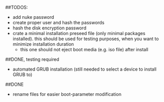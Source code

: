 ##TODOS:
- add nuke password
- create proper user and hash the passwords
- hash the disk encryption password
- crate a minimal installation preseed file (only minimal packages installed). this should be used for testing purposes, when you want to minimize installation duration
  - this one should not eject boot media (e.g. iso file) after install
 
##DONE, testing required
- automated GRUB installation (still needed to select a device to install GRUB to)

##DONE
- rename files for easier boot-parameter modification

